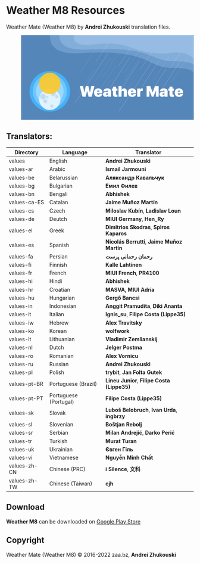 # Weather M8 Resources
Weather Mate (Weather M8) by **Andrei Zhukouski** translation files.

<dl><dd><a href="https://play.google.com/store/apps/details?id=pro.burgerz.miweather8" target="_blank"><img src="/app_logo.png?raw=true" alt="Weather M8"></a></dd></dl>

## Translators:
|Directory|Language|Translator|
|----|----|----|
|values|English|**Andrei Zhukouski**|
|values-ar|Arabic|**Ismail Jarmouni**|
|values-be|Belarussian|**Аляксандр Кавальчук**|
|values-bg|Bulgarian|**Емил Филев**|
|values-bn|Bengali|**Abhishek**|
|values-ca-ES|Catalan|**Jaime Muñoz Martín**|
|values-cs|Czech|**Miloslav Kubín**,  **Ladislav Loun**|
|values-de|Deutch|**MIUI Germany**, **Hen_Ry**|
|values-el|Greek|**Dimitrios Skodras**, **Spiros Kaparos**|
|values-es|Spanish|**Nicolás Berrutti**, **Jaime Muñoz Martín**|
|values-fa|Persian|**رحمان رحمانی پرست**|
|values-fi|Finnish|**Kalle Lahtinen**|
|values-fr|French|**MIUI French**, **PR4100**|
|values-hi|Hindi|**Abhishek**|
|values-hr|Croatian|**MASVA, MIUI Adria**|
|values-hu|Hungarian|**Gergő Bancsi**|
|values-in|Indonesian|**Anggit Pramudita**, **Diki Ananta**|
|values-it|Italian|**Ignis_su**, **Filipe Costa (Lippe35)**|
|values-iw|Hebrew|**Alex Travitsky**|
|values-ko|Korean|**wolfwork**|
|values-lt|Lithuanian|**Vladimir Zemlianskij**|
|values-nl|Dutch|**Jelger Postma**|
|values-ro|Romanian|**Alex Vornicu**|
|values-ru|Russian|**Andrei Zhukouski**|
|values-pl|Polish|**trybit**, **Jan Folta Gutek**|
|values-pt-BR|Portuguese (Brazil)|**Lineu Junior**, **Filipe Costa (Lippe35)**|
|values-pt-PT|Portuguese (Portugal)|**Filipe Costa (Lippe35)**|
|values-sk|Slovak|**Luboš Belobruch**, **Ivan Urda**, **ingbrzy**|
|values-sl|Slovenian|**Boštjan Rebolj**|
|values-sr|Serbian|**Milan Andrejić**, **Darko Perić**|
|values-tr|Turkish|**Murat Turan**|
|values-uk|Ukrainian|**Євген Гіль**|
|values-vi|Vietnamese|**Nguyễn Minh Chất**|
|values-zh-CN|Chinese (PRC)|**i Silence**, **文科**|
|values-zh-TW|Chinese (Taiwan)|**cjh**|

## Download
**Weather M8** can be downloaded on [Google Play Store](https://play.google.com/store/apps/details?id=pro.burgerz.miweather8)

## Copyright
Weather Mate (Weather M8) © 2016-2022 zaa.bz, **Andrei Zhukouski**
